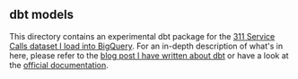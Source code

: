 ## dbt models 

This directory contains an experimental dbt package for the [311 Service Calls dataset I load into BigQuery](http://tamaszilagyi.com/blog/2019/2019-02-10-serverless/). For an in-depth description of what's in here, please refer to the [blog post I have written about dbt](http://tamaszilagyi.com/blog/2019/2019-03-05-dbt/) or have a look at the [official documentation](https://dbt.readme.io/docs/overview).

